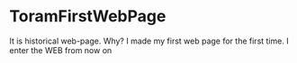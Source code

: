 # ToramFirstWebPage
It is historical web-page. Why? I made my first web page for the first time. I enter the WEB from now on 
